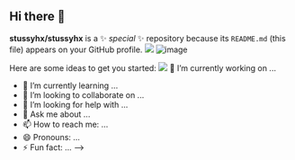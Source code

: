 ## Hi there 👋

**stussyhx/stussyhx** is a ✨ _special_ ✨ repository because its `README.md` (this file) appears on your GitHub profile.
<img src="{https://img.shields.io/badge/LinkedIn-0077B5?style=for-the-badge&logo=linkedin&logoColor=white}"/>
![image]({[BadgeURLHere](https://img.shields.io/badge/LinkedIn-0077B5?style=for-the-badge&logo=linkedin&logoColor=white)})

Here are some ideas to get you started:
<img src="{https://img.shields.io/badge/LinkedIn-0077B5?style=for-the-badge&logo=linkedin&logoColor=white}" /> 🔭 I’m currently working on ...
- 🌱 I’m currently learning ...
- 👯 I’m looking to collaborate on ...
- 🤔 I’m looking for help with ...
- 💬 Ask me about ...
- 📫 How to reach me: ...
- 😄 Pronouns: ...
- ⚡ Fun fact: ...
-->
